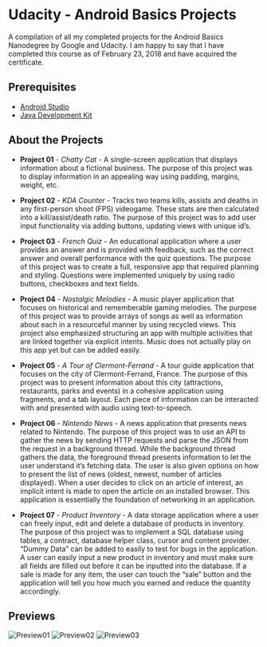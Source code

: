 # Udacity - Android Basics Projects

A compilation of all my completed projects for the Android Basics Nanodegree by Google and Udacity. I am happy to say that I have completed this course as of February 23, 2018 and have acquired the certificate.

## Prerequisites

* [Android Studio](https://developer.android.com/studio/index.html)
* [Java Development Kit](http://www.oracle.com/technetwork/java/javase/downloads/jdk8-downloads-2133151.html)

## About the Projects

* **Project 01** - *Chatty Cat* - A single-screen application that displays information about a fictional business. The purpose of this project was to display information in an appealing way using padding, margins, weight, etc.

* **Project 02** - *KDA Counter* - Tracks two teams kills, assists and deaths in any first-person shoot (FPS) videogame. These stats are then calculated into a kill/assist/death ratio. The purpose of this project was to add user input functionality via adding buttons, updating views with unique id’s.

* **Project 03** - *French Quiz* - An educational application where a user provides an answer and is provided with feedback, such as the correct answer and overall performance with the quiz questions. The purpose of this project was to create a full, responsive app that required planning and styling. Questions were implemented uniquely by using radio buttons, checkboxes and text fields.

* **Project 04** - *Nostalgic Melodies* - A music player application that focuses on historical and rememberable gaming melodies. The purpose of this project was to provide arrays of songs as well as information about each in a resourceful manner by using recycled views. This project also emphasized structuring an app with multiple activities that are linked together via explicit intents. Music does not actually play on this app yet but can be added easily.

* **Project 05** - *A Tour of Clermont-Ferrand* - A tour guide application that focuses on the city of Clermont-Ferrand, France. The purpose of this project was to present information about this city (attractions, restaurants, parks and events) in a cohesive application using fragments, and a tab layout. Each piece of information can be interacted with and presented with audio using text-to-speech.

* **Project 06** - *Nintendo News* - A news application that presents news related to Nintendo. The purpose of this project was to use an API to gather the news by sending HTTP requests and parse the JSON from the request in a background thread. While the background thread gathers the data, the foreground thread presents information to let the user understand it’s fetching data. The user is also given options on how to present the list of news (oldest, newest, number of articles displayed). When a user decides to click on an article of interest, an implicit intent is made to open the article on an installed browser. This application is essentially the foundation of networking in an application.

* **Project 07** - *Product Inventory* - A data storage application where a user can freely input, edit and delete a database of products in inventory. The purpose of this project was to implement a SQL database using tables, a contract, database helper class, cursor and content provider. “Dummy Data” can be added to easily to test for bugs in the application. A user can easily input a new product in inventory and must make sure all fields are filled out before it can be inputted into the database. If a sale is made for any item, the user can touch the “sale” button and the application will tell you how much you earned and reduce the quantity accordingly.

## Previews

![Preview01](http://insomvic.com/github/udacity_android_basics_projects/preview_01.jpg)
![Preview02](http://insomvic.com/github/udacity_android_basics_projects/preview_02.jpg)
![Preview03](http://insomvic.com/github/udacity_android_basics_projects/preview_03.jpg)